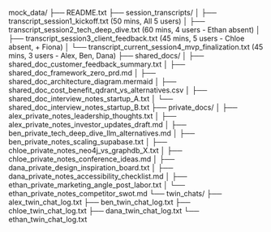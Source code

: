 mock_data/
├── README.txt
├── session_transcripts/
│   ├── transcript_session1_kickoff.txt         (50 mins, All 5 users)
│   ├── transcript_session2_tech_deep_dive.txt  (60 mins, 4 users - Ethan absent)
│   ├── transcript_session3_client_feedback.txt (45 mins, 5 users - Chloe absent, + Fiona)
│   └── transcript_current_session4_mvp_finalization.txt (45 mins, 3 users - Alex, Ben, Dana)
├── shared_docs/
│   ├── shared_doc_customer_feedback_summary.txt
│   ├── shared_doc_framework_zero_prd.md
│   ├── shared_doc_architecture_diagram.mermaid
│   ├── shared_doc_cost_benefit_qdrant_vs_alternatives.csv
│   ├── shared_doc_interview_notes_startup_A.txt
│   └── shared_doc_interview_notes_startup_B.txt
├── private_docs/
│   ├── alex_private_notes_leadership_thoughts.txt
│   ├── alex_private_notes_investor_updates_draft.md
│   ├── ben_private_tech_deep_dive_llm_alternatives.md
│   ├── ben_private_notes_scaling_supabase.txt
│   ├── chloe_private_notes_neo4j_vs_graphdb_X.txt
│   ├── chloe_private_notes_conference_ideas.md
│   ├── dana_private_design_inspiration_board.txt
│   ├── dana_private_notes_accessibility_checklist.md
│   ├── ethan_private_marketing_angle_post_labor.txt
│   └── ethan_private_notes_competitor_swot.md
└── twin_chats/
    ├── alex_twin_chat_log.txt
    ├── ben_twin_chat_log.txt
    ├── chloe_twin_chat_log.txt
    ├── dana_twin_chat_log.txt
    └── ethan_twin_chat_log.txt